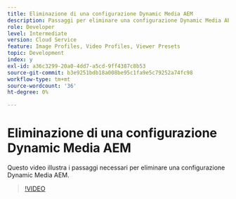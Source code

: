 ```yaml
---
title: Eliminazione di una configurazione Dynamic Media AEM
description: Passaggi per eliminare una configurazione Dynamic Media AEM da AEM Assets.
role: Developer
level: Intermediate
version: Cloud Service
feature: Image Profiles, Video Profiles, Viewer Presets
topic: Development
index: y
exl-id: a36c3299-20a0-4dd7-a5cd-9ff4387c8b53
source-git-commit: b3e9251bdb18a008be95c1fa9e5c79252a74fc98
workflow-type: tm+mt
source-wordcount: '36'
ht-degree: 0%

---
```


# Eliminazione di una configurazione Dynamic Media AEM

Questo video illustra i passaggi necessari per eliminare una configurazione Dynamic Media AEM.

>[!VIDEO](https://video.tv.adobe.com/v/335363?quality=12&learn=on)
